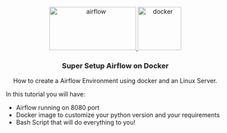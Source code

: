 <!-- PROJECT LOGO -->
<br />
<div align="center">
  <a href="https://github.com/othneildrew/Best-README-Template">
    <img src="https://airflow.apache.org/images/feature-image.png" alt="airflow" width="200" height="100">
    <img src="https://www.docker.com/wp-content/uploads/2022/05/Docker_Temporary_Image_Google_Blue_1080x1080_v1.png" alt="docker" width="100" height="100">
  </a>
 
  <h3 align="center">Super Setup Airflow on Docker</h3>

  <p>
    How to create a Airflow Environment using docker and an Linux Server.
    
  </p>
 </div>
  <p>
    In this tutorial you will have:
    <ul>
      <li>Airflow running on 8080 port</li>
      <li>Docker image to customize your python version and your requirements</li>
      <li>Bash Script that will do everything to you!</li>
  </ul>
  </p>

